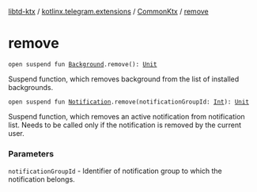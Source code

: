 [libtd-ktx](../../index.md) / [kotlinx.telegram.extensions](../index.md) / [CommonKtx](index.md) / [remove](./remove.md)

# remove

`open suspend fun `[`Background`](https://tdlibx.github.io/td/docs/org/drinkless/td/libcore/telegram/TdApi/Background.html)`.remove(): `[`Unit`](https://kotlinlang.org/api/latest/jvm/stdlib/kotlin/-unit/index.html)

Suspend function, which removes background from the list of installed backgrounds.

`open suspend fun `[`Notification`](https://tdlibx.github.io/td/docs/org/drinkless/td/libcore/telegram/TdApi/Notification.html)`.remove(notificationGroupId: `[`Int`](https://kotlinlang.org/api/latest/jvm/stdlib/kotlin/-int/index.html)`): `[`Unit`](https://kotlinlang.org/api/latest/jvm/stdlib/kotlin/-unit/index.html)

Suspend function, which removes an active notification from notification list. Needs to be
called only if the notification is removed by the current user.

### Parameters

`notificationGroupId` - Identifier of notification group to which the notification belongs.